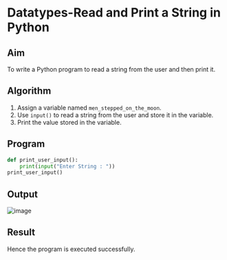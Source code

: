 # Datatypes-Read and Print a String in Python

## Aim
To write a Python program to read a string from the user and then print it.

## Algorithm
1. Assign a variable named `men_stepped_on_the_moon`.
2. Use `input()` to read a string from the user and store it in the variable.
3. Print the value stored in the variable.

## Program

```python
def print_user_input():
    print(input("Enter String : "))
print_user_input()

```
## Output

![image](https://github.com/user-attachments/assets/dfd22350-6031-493a-98f6-8c157b8fb91c)

## Result
Hence the program is executed successfully.

